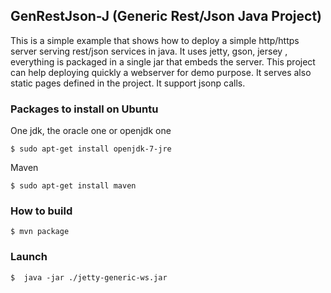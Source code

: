 ## GenRestJson-J (Generic Rest/Json Java Project)

This is a simple example that shows how to deploy a simple http/https server serving rest/json services in java.
It uses jetty, gson, jersey , everything is packaged in a single jar that embeds the server. This project can help
deploying quickly a webserver for demo purpose. It serves also static pages defined in the project. It support jsonp calls.

### Packages to install on Ubuntu

One jdk, the oracle one or openjdk one
```
$ sudo apt-get install openjdk-7-jre
```
Maven
```
$ sudo apt-get install maven
```

### How to build 
```
$ mvn package
```

### Launch
```
$  java -jar ./jetty-generic-ws.jar
```

